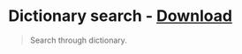 # Dictionary search - [Download](https://github.com/nikitavoloboev/small-workflows/blob/master/dictinary-search/Dictionary.alfredworkflow?raw=true)
> Search through dictionary. 

